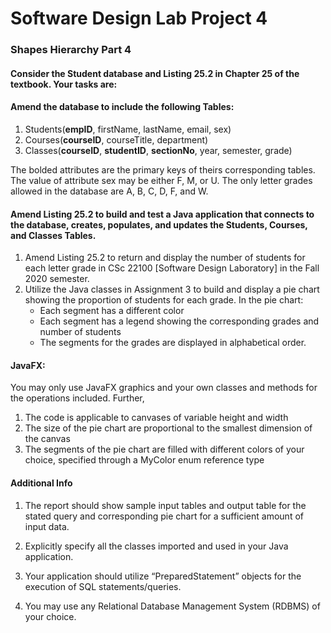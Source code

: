 # Software Design Lab Project 4

### Shapes Hierarchy Part 4

#### Consider the Student database and Listing 25.2 in Chapter 25 of the textbook. Your tasks are:

#### Amend the database to include the following Tables:
1. Students(__empID__, firstName, lastName, email, sex)
2. Courses(__courseID__, courseTitle, department)
3. Classes(__courseID__, __studentID__, __sectionNo__, year, semester, grade)

The bolded attributes are the primary keys of theirs corresponding tables. The value of attribute sex may be either F, M, or U. The only letter grades allowed in the database are A, B, C, D, F, and W.

#### Amend Listing 25.2 to build and test a Java application that connects to the database, creates, populates, and updates the Students, Courses, and Classes Tables.
1. Amend Listing 25.2 to return and display the number of students for each letter grade in CSc 22100 [Software Design Laboratory] in the Fall 2020 semester.
2. Utilize the Java classes in Assignment 3 to build and display a pie chart showing the proportion of students for each grade. In the pie chart:
	- Each segment has a different color
	- Each segment has a legend showing the corresponding grades and number of students
	- The segments for the grades are displayed in alphabetical order.

#### JavaFX: 
You may only use JavaFX graphics and your own classes and methods for the operations included. Further,

1. The code is applicable to canvases of variable height and width
2. The size of the pie chart are proportional to the smallest dimension of the canvas
3. The segments of the pie chart are filled with different colors of your choice, specified through a MyColor enum reference type

#### Additional Info
1. The report should show sample input tables and output table for the stated query and corresponding pie chart for a sufficient amount of input data.

2. Explicitly specify all the classes imported and used in your Java application.

3. Your application should utilize “PreparedStatement” objects for the execution of SQL statements/queries.

4. You may use any Relational Database Management System (RDBMS) of your choice.